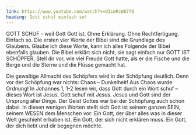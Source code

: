 ```yaml
---
link: https://www.youtube.com/watch?v=QIimRzW87fQ
heading: Gott schuf einfach so!
---
```


GOTT SCHUF - weil Gott Gott ist. Ohne Erklärung. Ohne Rechtfertigung. Einfach so. Die ersten vier Worte der Bibel sind die Grundlage des Glaubens. Glaube ich diese Worte, kann ich alles Folgende der Bibel ebenfalls glauben. Die Bibel erklärt sich nicht, sie sagt einfach nur GOTT IST SCHÖPFER. Stell dir vor, wie viel Freude Gott hatte, als er die Fische und die Berge und die Sterne und die Flüsse gemacht hat.

Die gewaltige Allmacht des Schöpfers wird in der Schöpfung deutlich. Denn vor der Schöpfung war nichts: Chaos – Dunkelheit!
Aus Chaos wurde Ordnung! In Johannes 1, 1-2 lesen wir, dass Gott durch ein Wort schuf – dieses Wort ist Jesus. Gott schuf mit Jesus. Jesus und Gott sind der Ursprung aller Dinge. Der Geist Gottes war bei der Schöpfung auch schon dabei. In diesen wenigen Worten stellt sich Gott ist seinem ganzen SEIN, seinem WESEN dem Menschen vor: Ein Gott, der über alles was in dieser Welt geschieht erhaben ist. Ein Gott, der sich nicht erklären muss. Ein Gott, der dich liebt und dir begegnen möchte.
